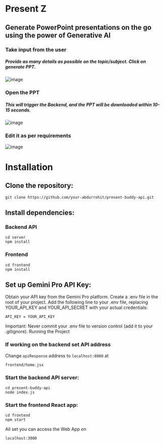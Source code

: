 # Present Z
## Generate PowerPoint presentations on the go using the power of Generative AI 
### Take input from the user
##### Provide as many details as possible on the topic/subject. Click on generate PPT. 
![image](https://github.com/AbdurRohit/present-buddy-api/assets/96853180/b4998016-10b4-4851-9d45-85a1770138a9)
### Open the PPT 
##### This will trigger the Backend, and the PPT will be downloaded within 10-15 seconds.
![image](https://github.com/AbdurRohit/present-buddy-api/assets/96853180/8707a219-c2a2-4ec8-8935-318e888a7496)
### Edit it as per requirements
![image](https://github.com/AbdurRohit/present-buddy-api/assets/96853180/6263d7d6-5bcc-49c2-97da-c8dfce88e25b)


# Installation

## Clone the repository:


```
git clone https://github.com/your-abdurrohit/present-buddy-api.git
```

## Install dependencies:
### Backend API
```
cd server
npm install
```
### Frontend
```
cd frontend 
npm install
```

## Set up Gemini Pro API Key:

Obtain your API key from the Gemini Pro platform.
Create a .env file in the root of your project.
Add the following line to your .env file, replacing YOUR_API_KEY and YOUR_API_SECRET with your actual credentials:
```
API_KEY = YOUR_API_KEY
```
Important: Never commit your .env file to version control (add it to your .gitignore).
Running the Project

### If working on the backend set API address
Change `apiResponse` address to `localhost:8080` at 
```
frontend/home.jsx
```

### Start the backend API server:

```
cd present-buddy-api 
node index.js
```

### Start the frontend React app:


```
cd frontend 
npm start
```

All set you can access the Web App on 
```
localhost:3000
```
